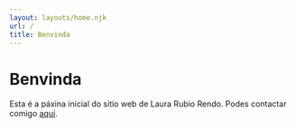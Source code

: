 ```yaml
---
layout: layouts/home.njk
url: /
title: Benvinda
---
```

# Benvinda

Esta é a páxina inicial do sitio web de Laura Rubio Rendo. Podes contactar comigo [aquí](/contacto).